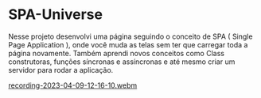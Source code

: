 # SPA-Universe
Nesse projeto desenvolvi uma página seguindo o conceito de SPA ( Single Page Application ), onde você muda as telas sem ter que carregar toda a página novamente. Também aprendi novos conceitos como Class construtoras, funções síncronas e assíncronas e até mesmo criar um servidor para rodar a aplicação.

[recording-2023-04-09-12-16-10.webm](https://user-images.githubusercontent.com/108637829/230781197-4af750f0-7aca-40ea-84f7-475bf8f41d20.webm)
